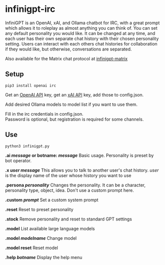# infinigpt-irc
InfiniGPT is an OpenAI, xAI, and Ollama chatbot for IRC, with a great prompt which allows it to roleplay as almost anything you can think of.  You can set any default personality you would like.  It can be changed at any time, and each user has their own separate chat history with their chosen personality setting.  Users can interact with each others chat histories for collaboration if they would like, but otherwise, conversations are separated.

Also available for the Matrix chat protocol at [infinigpt-matrix](https://github.com/h1ddenpr0cess20/infinigpt-matrix/)

## Setup

```
pip3 install openai irc 

```
Get an [OpenAI API](https://platform.openai.com/signup) key, get an [xAI API](https://accounts.x.ai/) key, add those to config.json.

Add desired Ollama models to model list if you want to use them.

Fill in the irc credentials in config.json.  
Password is optional, but registration is required for some channels.


## Use
```
python3 infinigpt.py
```
**.ai _message_ or botname: _message_**
    Basic usage.
    Personality is preset by bot operator.
    
**.x _user message_**
    This allows you to talk to another user's chat history.
    _user_ is the display name of the user whose history you want to use
     
**.persona _personality_**
    Changes the personality.  It can be a character, personality type, object, idea.
    Don't use a custom prompt here.

**.custom _prompt_**
    Set a custom system prompt
        
**.reset**
    Reset to preset personality
    
**.stock**
    Remove personality and reset to standard GPT settings

**.model**
    List available large language models

**.model _modelname_**
    Change model

**.model reset**
    Reset model

**.help _botname_**
    Display the help menu
